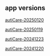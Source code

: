 <!-- list of files -->
## app versions

[autiCare-20250120](autiCare-20250120.apk)

[autiCare-20250119](autiCare-20250119.apk)

[autiCare-20241223](autiCare-20241223.apk)

[autiCare-20241220](autiCare-20241220.apk)
